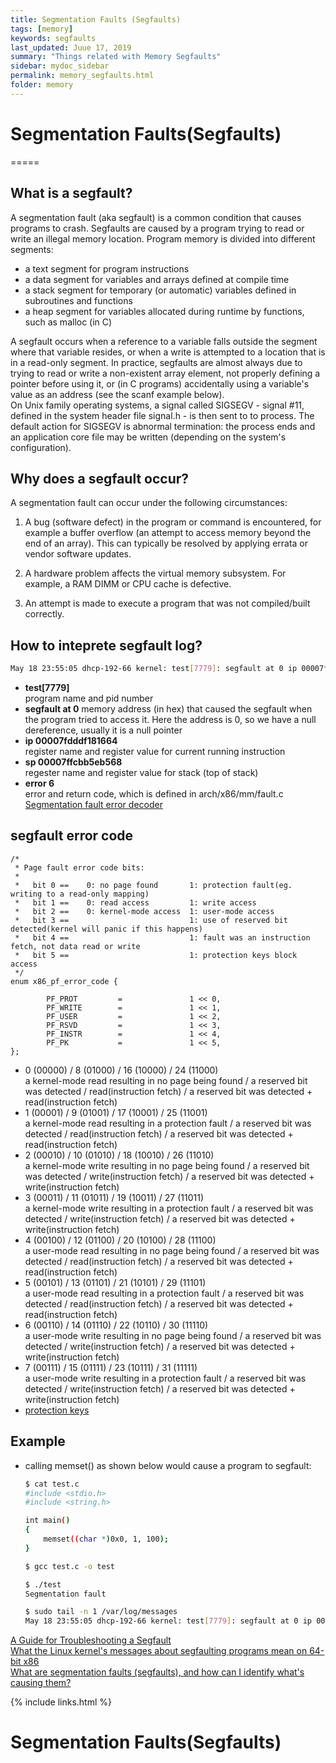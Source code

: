 ```yaml
---
title: Segmentation Faults (Segfaults)
tags: [memory]
keywords: segfaults
last_updated: Juue 17, 2019
summary: "Things related with Memory Segfaults"
sidebar: mydoc_sidebar
permalink: memory_segfaults.html
folder: memory
---
```


# Segmentation Faults(Segfaults)
=====

## What is a segfault?

A segmentation fault (aka segfault) is a common condition that causes programs to crash. Segfaults are caused by a program trying to read or write an illegal memory location. Program memory is divided into different segments: 

* a text segment for program instructions
* a data segment for variables and arrays defined at compile time
* a stack segment for temporary (or automatic) variables defined in subroutines and functions
* a heap segment for variables allocated during runtime by functions, such as malloc (in C) 

A segfault occurs when a reference to a variable falls outside the segment where that variable resides, or when a write is attempted to a location that is in a read-only segment. In practice, segfaults are almost always due to trying to read or write a non-existent array element, not properly defining a pointer before using it, or (in C programs) accidentally using a variable's value as an address (see the scanf example below).  
On Unix family operating systems, a signal called SIGSEGV - signal #11, defined in the system header file signal.h - is then sent to to process. The default action for SIGSEGV is abnormal termination: the process ends and an application core file may be written (depending on the system's configuration).

## Why does a segfault occur?

A segmentation fault can occur under the following circumstances:

1. A bug (software defect) in the program or command is encountered, for example a buffer overflow (an attempt to access memory beyond the end of an array). This can typically be resolved by applying errata or vendor software updates.

2. A hardware problem affects the virtual memory subsystem. For example, a RAM DIMM or CPU cache is defective.

3. An attempt is made to execute a program that was not compiled/built correctly.

## How to inteprete segfault log? 

```bash
May 18 23:55:05 dhcp-192-66 kernel: test[7779]: segfault at 0 ip 00007fdddf181664 sp 00007ffcbb5eb568 error 6 in libc-2.17.so[7fdddf0f2000+1c3000]
```

* **test[7779]**   
   program name and pid number
* **segfault at 0**
   memory address (in hex) that caused the segfault when the program tried to access it. Here the address is 0, so we have a null dereference, usually it is a null pointer 
* **ip 00007fdddf181664**    
   register name and register value for current running instruction
* **sp 00007ffcbb5eb568**  
   regester name and register value for stack (top of stack)
* **error 6**  
   error and return code, which is defined in arch/x86/mm/fault.c  
   [Segmentation fault error decoder](https://rgeissert.blogspot.com/p/segmentation-fault-error.html)

## segfault error code
```
/*
 * Page fault error code bits:
 *
 *   bit 0 ==    0: no page found       1: protection fault(eg. writing to a read-only mapping)
 *   bit 1 ==    0: read access         1: write access
 *   bit 2 ==    0: kernel-mode access  1: user-mode access
 *   bit 3 ==                           1: use of reserved bit detected(kernel will panic if this happens)
 *   bit 4 ==                           1: fault was an instruction fetch, not data read or write
 *   bit 5 ==                           1: protection keys block access
 */
enum x86_pf_error_code {

        PF_PROT         =               1 << 0,
        PF_WRITE        =               1 << 1,
        PF_USER         =               1 << 2,
        PF_RSVD         =               1 << 3,
        PF_INSTR        =               1 << 4,
        PF_PK           =               1 << 5,
};
```
* 0 (00000) / 8 (01000) / 16 (10000) / 24 (11000)  
   a kernel-mode read resulting in no page being found / a reserved bit was detected / read(instruction fetch) / a reserved bit was detected + read(instruction fetch)
* 1 (00001) / 9 (01001) / 17 (10001) / 25 (11001)  
   a kernel-mode read resulting in a protection fault / a reserved bit was detected / read(instruction fetch) / a reserved bit was detected + read(instruction fetch)
* 2 (00010) / 10 (01010) / 18 (10010) / 26 (11010)  
   a kernel-mode write resulting in no page being found / a reserved bit was detected / write(instruction fetch) / a reserved bit was detected + write(instruction fetch)
* 3 (00011) / 11 (01011) / 19 (10011) / 27 (11011)  
   a kernel-mode write resulting in a protection fault / a reserved bit was detected / write(instruction fetch) / a reserved bit was detected + write(instruction fetch)
* 4 (00100) / 12 (01100) / 20 (10100) / 28 (11100)  
   a user-mode read resulting in no page being found / a reserved bit was detected / read(instruction fetch) / a reserved bit was detected + read(instruction fetch)
* 5 (00101) / 13 (01101) / 21 (10101) / 29 (11101)  
   a user-mode read resulting in a protection fault / a reserved bit was detected / read(instruction fetch) / a reserved bit was detected + read(instruction fetch)
* 6 (00110) / 14 (01110) / 22 (10110) / 30 (11110)  
   a user-mode write resulting in no page being found / a reserved bit was detected / write(instruction fetch) / a reserved bit was detected + write(instruction fetch)
* 7 (00111) / 15 (01111) / 23 (10111) / 31 (11111)  
   a user-mode write resulting in a protection fault / a reserved bit was detected / write(instruction fetch) / a reserved bit was detected + write(instruction fetch)
* [protection keys](https://lwn.net/Articles/643797/)

## Example
* calling memset() as shown below would cause a program to segfault:

   ```bash
   $ cat test.c
   #include <stdio.h>
   #include <string.h>
   
   int main()
   {
       memset((char *)0x0, 1, 100);
   }
   
   $ gcc test.c -o test
   
   $ ./test
   Segmentation fault
   
   $ sudo tail -n 1 /var/log/messages
   May 18 23:55:05 dhcp-192-66 kernel: test[7779]: segfault at 0 ip 00007fdddf181664 sp 00007ffcbb5eb568 error 6 in libc-2.17.so[7fdddf0f2000+1c3000]
   ```

[A Guide for Troubleshooting a Segfault](https://access.redhat.com/articles/372743)  
[What the Linux kernel's messages about segfaulting programs mean on 64-bit x86](https://utcc.utoronto.ca/~cks/space/blog/linux/KernelSegfaultMessageMeaning)  
[What are segmentation faults (segfaults), and how can I identify what's causing them?](https://kb.iu.edu/d/aqsj)

{% include links.html %}
# Segmentation Faults(Segfaults)
